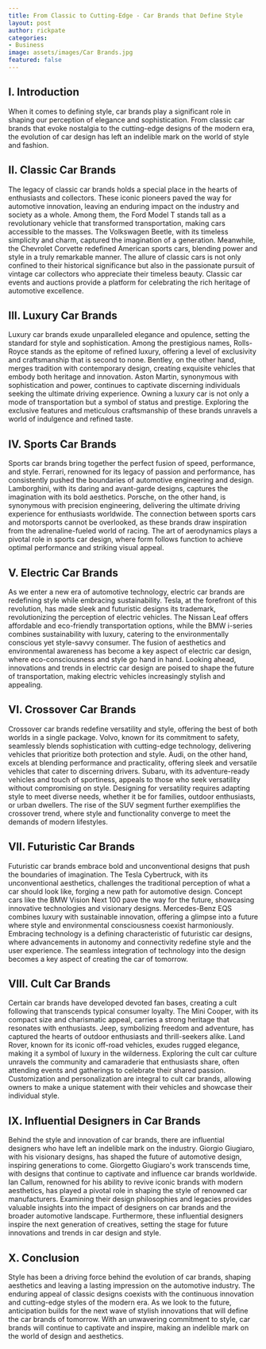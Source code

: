 ```yaml
---
title: From Classic to Cutting-Edge - Car Brands that Define Style
layout: post
author: rickpate
categories: 
- Business
image: assets/images/Car Brands.jpg
featured: false
---
```


## I. Introduction
When it comes to defining style, car brands play a significant role in shaping our perception of elegance and sophistication. From classic car brands that evoke nostalgia to the cutting-edge designs of the modern era, the evolution of car design has left an indelible mark on the world of style and fashion.

## II. Classic Car Brands
The legacy of classic car brands holds a special place in the hearts of enthusiasts and collectors. These iconic pioneers paved the way for automotive innovation, leaving an enduring impact on the industry and society as a whole. Among them, the Ford Model T stands tall as a revolutionary vehicle that transformed transportation, making cars accessible to the masses. The Volkswagen Beetle, with its timeless simplicity and charm, captured the imagination of a generation.
Meanwhile, the Chevrolet Corvette redefined American sports cars, blending power and style in a truly remarkable manner. The allure of classic cars is not only confined to their historical significance but also in the passionate pursuit of vintage car collectors who appreciate their timeless beauty. Classic car events and auctions provide a platform for celebrating the rich heritage of automotive excellence.

## III. Luxury Car Brands
Luxury car brands exude unparalleled elegance and opulence, setting the standard for style and sophistication. Among the prestigious names, Rolls-Royce stands as the epitome of refined luxury, offering a level of exclusivity and craftsmanship that is second to none. Bentley, on the other hand, merges tradition with contemporary design, creating exquisite vehicles that embody both heritage and innovation.
Aston Martin, synonymous with sophistication and power, continues to captivate discerning individuals seeking the ultimate driving experience. Owning a luxury car is not only a mode of transportation but a symbol of status and prestige. Exploring the exclusive features and meticulous craftsmanship of these brands unravels a world of indulgence and refined taste.

## IV. Sports Car Brands
Sports car brands bring together the perfect fusion of speed, performance, and style. Ferrari, renowned for its legacy of passion and performance, has consistently pushed the boundaries of automotive engineering and design. Lamborghini, with its daring and avant-garde designs, captures the imagination with its bold aesthetics.
Porsche, on the other hand, is synonymous with precision engineering, delivering the ultimate driving experience for enthusiasts worldwide. The connection between sports cars and motorsports cannot be overlooked, as these brands draw inspiration from the adrenaline-fueled world of racing. The art of aerodynamics plays a pivotal role in sports car design, where form follows function to achieve optimal performance and striking visual appeal.

## V. Electric Car Brands
As we enter a new era of automotive technology, electric car brands are redefining style while embracing sustainability. Tesla, at the forefront of this revolution, has made sleek and futuristic designs its trademark, revolutionizing the perception of electric vehicles. The Nissan Leaf offers affordable and eco-friendly transportation options, while the BMW i-series combines sustainability with luxury, catering to the environmentally conscious yet style-savvy consumer.
The fusion of aesthetics and environmental awareness has become a key aspect of electric car design, where eco-consciousness and style go hand in hand. Looking ahead, innovations and trends in electric car design are poised to shape the future of transportation, making electric vehicles increasingly stylish and appealing.

## VI. Crossover Car Brands
Crossover car brands redefine versatility and style, offering the best of both worlds in a single package. Volvo, known for its commitment to safety, seamlessly blends sophistication with cutting-edge technology, delivering vehicles that prioritize both protection and style. Audi, on the other hand, excels at blending performance and practicality, offering sleek and versatile vehicles that cater to discerning drivers.
Subaru, with its adventure-ready vehicles and touch of sportiness, appeals to those who seek versatility without compromising on style. Designing for versatility requires adapting style to meet diverse needs, whether it be for families, outdoor enthusiasts, or urban dwellers. The rise of the SUV segment further exemplifies the crossover trend, where style and functionality converge to meet the demands of modern lifestyles.

## VII. Futuristic Car Brands
Futuristic car brands embrace bold and unconventional designs that push the boundaries of imagination. The Tesla Cybertruck, with its unconventional aesthetics, challenges the traditional perception of what a car should look like, forging a new path for automotive design. Concept cars like the BMW Vision Next 100 pave the way for the future, showcasing innovative technologies and visionary designs.
Mercedes-Benz EQS combines luxury with sustainable innovation, offering a glimpse into a future where style and environmental consciousness coexist harmoniously. Embracing technology is a defining characteristic of futuristic car designs, where advancements in autonomy and connectivity redefine style and the user experience. The seamless integration of technology into the design becomes a key aspect of creating the car of tomorrow.

## VIII. Cult Car Brands
Certain car brands have developed devoted fan bases, creating a cult following that transcends typical consumer loyalty. The Mini Cooper, with its compact size and charismatic appeal, carries a strong heritage that resonates with enthusiasts. Jeep, symbolizing freedom and adventure, has captured the hearts of outdoor enthusiasts and thrill-seekers alike. Land Rover, known for its iconic off-road vehicles, exudes rugged elegance, making it a symbol of luxury in the wilderness.
Exploring the cult car culture unravels the community and camaraderie that enthusiasts share, often attending events and gatherings to celebrate their shared passion. Customization and personalization are integral to cult car brands, allowing owners to make a unique statement with their vehicles and showcase their individual style.

## IX. Influential Designers in Car Brands
Behind the style and innovation of car brands, there are influential designers who have left an indelible mark on the industry. Giorgio Giugiaro, with his visionary designs, has shaped the future of automotive design, inspiring generations to come. Giorgetto Giugiaro's work transcends time, with designs that continue to captivate and influence car brands worldwide.
Ian Callum, renowned for his ability to revive iconic brands with modern aesthetics, has played a pivotal role in shaping the style of renowned car manufacturers. Examining their design philosophies and legacies provides valuable insights into the impact of designers on car brands and the broader automotive landscape. Furthermore, these influential designers inspire the next generation of creatives, setting the stage for future innovations and trends in car design and style.

## X. Conclusion
Style has been a driving force behind the evolution of car brands, shaping aesthetics and leaving a lasting impression on the automotive industry. The enduring appeal of classic designs coexists with the continuous innovation and cutting-edge styles of the modern era. As we look to the future, anticipation builds for the next wave of stylish innovations that will define the car brands of tomorrow. With an unwavering commitment to style, car brands will continue to captivate and inspire, making an indelible mark on the world of design and aesthetics.
